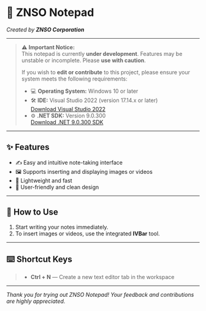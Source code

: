 # 📝 ZNSO Notepad  
_Created by **ZNSO Corporation**_

---

> ⚠️ **Important Notice:**  
> This notepad is currently **under development**. Features may be unstable or incomplete. Please **use with caution**.  
>
> If you wish to **edit or contribute** to this project, please ensure your system meets the following requirements:  
> - 💻 **Operating System:** Windows 10 or later  
> - 🛠️ **IDE:** Visual Studio 2022 (version 17.14.x or later)  
>   [Download Visual Studio 2022](https://visualstudio.microsoft.com/zh-hans/downloads/)  
> - ⚙️ **.NET SDK:** Version 9.0.300  
>   [Download .NET 9.0.300 SDK](https://dotnet.microsoft.com/en-us/download/dotnet/9.0)

---

## ✨ Features

- ✍️ Easy and intuitive note-taking interface  
- 🖼️ Supports inserting and displaying images or videos  
- 🚀 Lightweight and fast  
- 🎨 User-friendly and clean design  

---

## 🚀 How to Use

1. Start writing your notes immediately.  
2. To insert images or videos, use the integrated **IVBar** tool.

---

## ⌨️ Shortcut Keys

> - **Ctrl + N** — Create a new text editor tab in the workspace

---

_Thank you for trying out ZNSO Notepad! Your feedback and contributions are highly appreciated._
